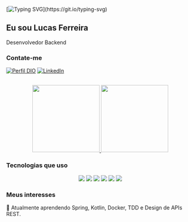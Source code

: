 [![Typing SVG](https://readme-typing-svg.herokuapp.com/?color=0E8AE6&size=35&center=true&vCenter=true&width=1000&lines=Bem+vindo!+Pronto+para+conhecer+meu+perfil?)](https://git.io/typing-svg)

## Eu sou Lucas Ferreira
Desenvolvedor Backend 

### Contate-me 
[![Perfil DIO](https://img.shields.io/badge/-Meu%20Perfil%20na%20DIO-30A3DC?style=for-the-badge)](https://www.dio.me/users/fs_lucas22) [![LinkedIn](https://img.shields.io/badge/-LinkedIn-000?style=for-the-badge&logo=linkedin&logoColor=30A3DC)](https://www.linkedin.com/in/lucas-ferreira-dos-santos-4918bb22a/)

## 

<div align="center">
<a href="https://github.com/FSLucas22">
  <img height="180em" src="https://github-readme-stats.vercel.app/api?username=FSLucas22&show_icons=true&theme=chartreuse-dark&include_all_commits=true&count_private=true&bg_color=1,000000,16537e&title_color=fff&text_color=fff&icon_color=16537e&border_radius=0"/>
</a>
  <img height="180em" src="https://github-readme-stats.vercel.app/api/top-langs/?username=FSLucas22&layout=compact&langs_count=7&theme=chartreuse-dark&bg_color=1,16537e,000000&title_color=fff&text_color=fff&border_radius=0"/>
</div>

### Tecnologias que uso

<div align="center">
  <img src="https://img.shields.io/badge/Java-ED8B00?style=for-the-badge&logo=Java&logoColor=white"/>
  <img src = "https://img.shields.io/badge/Kotlin-ED5050?style=for-the-badge&logo=Kotlin&logoColor=black">
  <img src="https://img.shields.io/badge/Python-3776AB?style=for-the-badge&logo=python&logoColor=white"/>
  <img src = "https://img.shields.io/badge/oracle-apex-blue?style=for-the-badge&logo=oracle&logoColor=red">
  <img src = "https://img.shields.io/badge/Oracle-SQL-green?style=for-the-badge&logo=Oracle&logoColor=red">
  <img src="https://img.shields.io/badge/JavaScript-F7DF1E?style=for-the-badge&logo=javascript&logoColor=black"/>
</div>

### Meus interesses 
🌱 Atualmente aprendendo Spring, Kotlin, Docker, TDD e Design de APIs REST.
